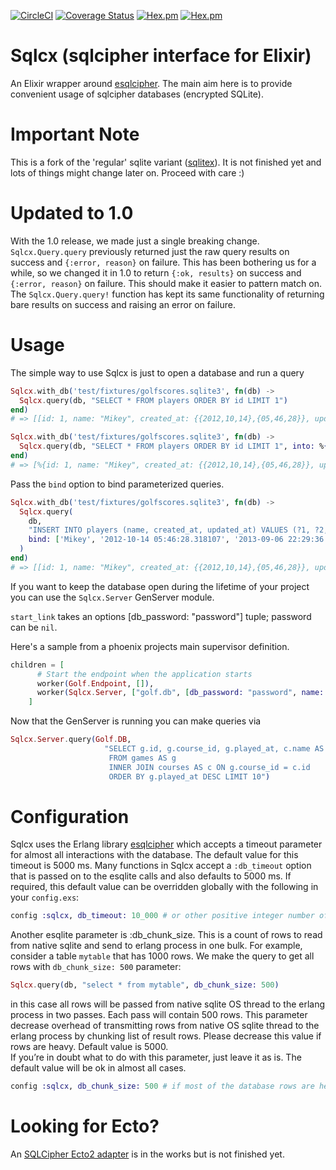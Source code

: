 [![CircleCI](https://circleci.com/gh/Sqlite-Ecto/sqlcx.svg?style=svg)](https://circleci.com/gh/Sqlite-Ecto/sqlcx)
[![Coverage Status](https://coveralls.io/repos/github/Sqlite-Ecto/sqlcx/badge.svg?branch=master)](https://coveralls.io/github/Sqlite-Ecto/sqlcx?branch=master)
[![Hex.pm](https://img.shields.io/hexpm/v/sqlcx.svg)](https://hex.pm/packages/sqlcx)
[![Hex.pm](https://img.shields.io/hexpm/dt/sqlcx.svg)](https://hex.pm/packages/sqlcx)

Sqlcx (sqlcipher interface for Elixir)
======================================

An Elixir wrapper around [esqlcipher](https://github.com/FelixKiunke/esqlcipher). The main aim here is to provide convenient usage of sqlcipher databases (encrypted SQLite).

Important Note
==============
This is a fork of the 'regular' sqlite variant ([sqlitex](https://github.com/elixir-sqlite/sqlitex)).
It is not finished yet and lots of things might change later on. Proceed with care :)

# Updated to 1.0

With the 1.0 release, we made just a single breaking change. `Sqlcx.Query.query` previously returned just the raw query results on success and `{:error, reason}` on failure.
This has been bothering us for a while, so we changed it in 1.0 to return `{:ok, results}` on success and `{:error, reason}` on failure.
This should make it easier to pattern match on. The `Sqlcx.Query.query!` function has kept its same functionality of returning bare results on success and raising an error on failure.

# Usage

The simple way to use Sqlcx is just to open a database and run a query

```elixir
Sqlcx.with_db('test/fixtures/golfscores.sqlite3', fn(db) ->
  Sqlcx.query(db, "SELECT * FROM players ORDER BY id LIMIT 1")
end)
# => [[id: 1, name: "Mikey", created_at: {{2012,10,14},{05,46,28}}, updated_at: {{2013,09,06},{22,29,36}}, type: nil]]

Sqlcx.with_db('test/fixtures/golfscores.sqlite3', fn(db) ->
  Sqlcx.query(db, "SELECT * FROM players ORDER BY id LIMIT 1", into: %{})
end)
# => [%{id: 1, name: "Mikey", created_at: {{2012,10,14},{05,46,28}}, updated_at: {{2013,09,06},{22,29,36}}, type: nil}]
```

Pass the `bind` option to bind parameterized queries.

```elixir
Sqlcx.with_db('test/fixtures/golfscores.sqlite3', fn(db) ->
  Sqlcx.query(
    db,
    "INSERT INTO players (name, created_at, updated_at) VALUES (?1, ?2, ?3, ?4)",
    bind: ['Mikey', '2012-10-14 05:46:28.318107', '2013-09-06 22:29:36.610911']
  )
end)
# => [[id: 1, name: "Mikey", created_at: {{2012,10,14},{05,46,28}}, updated_at: {{2013,09,06},{22,29,36}}, type: nil]]
```

If you want to keep the database open during the lifetime of your project you can use the `Sqlcx.Server` GenServer module.

`start_link` takes an options [db_password: "password"] tuple; password can be `nil`.

Here's a sample from a phoenix projects main supervisor definition.

```elixir
children = [
      # Start the endpoint when the application starts
      worker(Golf.Endpoint, []),
      worker(Sqlcx.Server, ["golf.db", [db_password: "password", name: Gold.DB]])
    ]
```

Now that the GenServer is running you can make queries via
```elixir
Sqlcx.Server.query(Golf.DB,
                     "SELECT g.id, g.course_id, g.played_at, c.name AS course
                      FROM games AS g
                      INNER JOIN courses AS c ON g.course_id = c.id
                      ORDER BY g.played_at DESC LIMIT 10")
```

# Configuration

Sqlcx uses the Erlang library [esqlcipher](https://github.com/FelixKiunke/esqlcipher)
which accepts a timeout parameter for almost all interactions with the database.
The default value for this timeout is 5000 ms. Many functions in Sqlcx accept
a `:db_timeout` option that is passed on to the esqlite calls and also defaults
to 5000 ms. If required, this default value can be overridden globally with the
following in your `config.exs`:

```elixir
config :sqlcx, db_timeout: 10_000 # or other positive integer number of ms
```

Another esqlite parameter is :db_chunk_size.
This is a count of rows to read from native sqlite and send to erlang process in one bulk.
For example, consider a table `mytable` that has 1000 rows. We make the query to get all rows with `db_chunk_size: 500` parameter:
```elixir
Sqlcx.query(db, "select * from mytable", db_chunk_size: 500)
```
in this case all rows will be passed from native sqlite OS thread to the erlang process in two passes.
Each pass will contain 500 rows.
This parameter decrease overhead of transmitting rows from native OS sqlite thread to the erlang process by
chunking list of result rows. 
Please decrease this value if rows are heavy. Default value is 5000.  
If you’re in doubt what to do with this parameter, just leave it as is. The default value will be ok in almost all cases.
```elixir
config :sqlcx, db_chunk_size: 500 # if most of the database rows are heavy
```


# Looking for Ecto?
An [SQLCipher Ecto2 adapter](https://github.com/FelixKiunke/sqlcipher_ecto) is in the works but is not finished yet.
